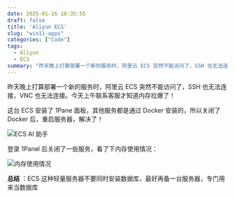 ```yaml
---
date: 2025-01-16 10:35:55
draft: false
title: 'Aliyun ECS'
slug: "win11-apps"
categories: ["Code"]
tags: 
  - Aliyun
  - ECS
summary: "昨天晚上打算部署一个新的服务时，阿里云 ECS 突然不能访问了，SSH 也无法连接，VNC 也无法连接。今天上午联系客服才知道内存拉爆了！"
---
```

昨天晚上打算部署一个新的服务时，阿里云 ECS 突然不能访问了，SSH 也无法连接，VNC 也无法连接。今天上午联系客服才知道内存拉爆了！

这台 ECS 安装了 1Pane 面板，其他服务都是通过 Docker 安装的，所以关闭了 Docker 后，重启服务器，解决了！

![ECS AI 助手](https://s3.xwoniu.com/blog/posts/8319b526d5ec050e39c178ea2025c6f9.webp?mark=blog/Xwoniu-LOGO.png&mark-pos=0.96,0.96&mark-pct=0.2&mark-alpha=0.5)

登录 1Panel 后关闭了一些服务，看了下内存使用情况：

![内存使用情况](https://s3.xwoniu.com/blog/posts/01f572e0185f31c7024de0ff7437ec76.webp?mark=blog/Xwoniu-LOGO.png&mark-pos=0.96,0.96&mark-pct=0.2&mark-alpha=0.5)

**总结** ：ECS 这种轻量服务器不要同时安装数据库，最好再备一台服务器，专门用来当数据库
